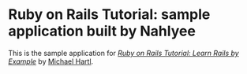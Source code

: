 # Ruby on Rails Tutorial: sample application built by Nahlyee

This is the sample application for
[*Ruby on Rails Tutorial: Learn Rails by Example*](http://railstutorial.org/)
by [Michael Hartl](http://michaelhartl.com/).